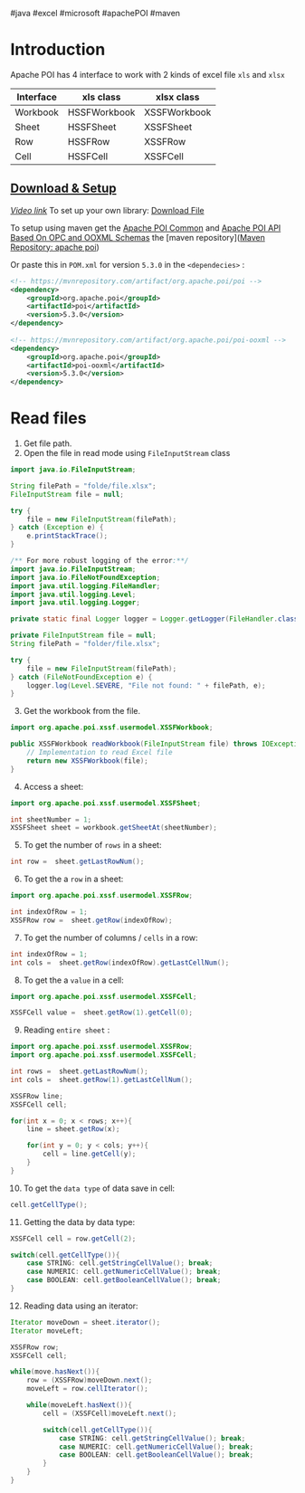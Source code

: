 #java #excel #microsoft #apachePOI #maven
# Introduction
Apache POI has 4 interface to work with 2 kinds of excel file `xls` and `xlsx` 

| **Interface** | **xls class** | **xlsx class** |
| ------------- | ------------- | -------------- |
| Workbook      | HSSFWorkbook  | XSSFWorkbook   |
| Sheet         | HSSFSheet     | XSSFSheet      |
| Row           | HSSFRow       | XSSFRow        |
| Cell          | HSSFCell      | XSSFCell       |

## [Download & Setup]()

*[Video link](https://www.youtube.com/watch?v=sg8_jUcqQaA)*
To set up your own library: [Download File](https://poi.apache.org/download.html#POI-5.3.0)

To setup using maven get the [Apache POI Common](https://mvnrepository.com/artifact/org.apache.poi/poi) and  [Apache POI API Based On OPC and OOXML Schemas](https://mvnrepository.com/artifact/org.apache.poi/poi-ooxml) the [maven repository]([Maven Repository: apache poi](https://mvnrepository.com/search?q=apache+poi))

Or paste this in `POM.xml` for version `5.3.0`  in the `<dependecies>` :
```xml
<!-- https://mvnrepository.com/artifact/org.apache.poi/poi -->  
<dependency>  
    <groupId>org.apache.poi</groupId>  
    <artifactId>poi</artifactId>  
    <version>5.3.0</version>  
</dependency>  
  
<!-- https://mvnrepository.com/artifact/org.apache.poi/poi-ooxml -->  
<dependency>  
    <groupId>org.apache.poi</groupId>  
    <artifactId>poi-ooxml</artifactId>  
    <version>5.3.0</version>  
</dependency>
```

# Read files
1. Get file path.
2. Open the file in read mode using `FileInputStream` class
```java
import java.io.FileInputStream;

String filePath = "folde/file.xlsx";
FileInputStream file = null;

try {  
    file = new FileInputStream(filePath);  
} catch (Exception e) {  
    e.printStackTrace();  
}

/** For more robust logging of the error:**/
import java.io.FileInputStream;  
import java.io.FileNotFoundException;  
import java.util.logging.FileHandler;  
import java.util.logging.Level;  
import java.util.logging.Logger;

private static final Logger logger = Logger.getLogger(FileHandler.class.getName());

private FileInputStream file = null;
String filePath = "folder/file.xlsx";

try {  
    file = new FileInputStream(filePath);  
} catch (FileNotFoundException e) {  
    logger.log(Level.SEVERE, "File not found: " + filePath, e);  
}

```

3. Get the workbook from the file.
```java 
import org.apache.poi.xssf.usermodel.XSSFWorkbook;

public XSSFWorkbook readWorkbook(FileInputStream file) throws IOException {  
    // Implementation to read Excel file  
    return new XSSFWorkbook(file);  
}
```

4. Access a sheet:
```java
import org.apache.poi.xssf.usermodel.XSSFSheet; 

int sheetNumber = 1;
XSSFSheet sheet = workbook.getSheetAt(sheetNumber);  
```

5. To get the number of `rows` in a sheet:
```java
int row =  sheet.getLastRowNum();
```

6. To get the a `row` in a sheet:
```java
import org.apache.poi.xssf.usermodel.XSSFRow;

int indexOfRow = 1;
XSSFRow row =  sheet.getRow(indexOfRow);
```

7. To get the number of columns / `cells`  in a row:
```java
int indexOfRow = 1;
int cols =  sheet.getRow(indexOfRow).getLastCellNum();
```

8. To get the a `value` in a cell:
```java
import org.apache.poi.xssf.usermodel.XSSFCell;

XSSFCell value =  sheet.getRow(1).getCell(0);
```

9. Reading `entire sheet` :
```java
import org.apache.poi.xssf.usermodel.XSSFRow;
import org.apache.poi.xssf.usermodel.XSSFCell;

int rows =  sheet.getLastRowNum();
int cols =  sheet.getRow(1).getLastCellNum();

XSSFRow line;
XSSFCell cell;

for(int x = 0; x < rows; x++){
	line = sheet.getRow(x);

	for(int y = 0; y < cols; y++){
		cell = line.getCell(y);
	}
}
```

10. To get the `data type` of data save in cell:
```java
cell.getCellType();
```

11. Getting the data by data type:
```java
XSSFCell cell = row.getCell(2);

switch(cell.getCellType()){
	case STRING: cell.getStringCellValue(); break;
	case NUMERIC: cell.getNumericCellValue(); break;
	case BOOLEAN: cell.getBooleanCellValue(); break;
}
```

12. Reading data using an iterator:
```java
Iterator moveDown = sheet.iterator();
Iterator moveLeft;

XSSFRow row;
XSSFCell cell;

while(move.hasNext()){
	row = (XSSFRow)moveDown.next();
	moveLeft = row.cellIterator();

	while(moveLeft.hasNext()){
		cell = (XSSFCell)moveLeft.next();

		switch(cell.getCellType()){
			case STRING: cell.getStringCellValue(); break;
			case NUMERIC: cell.getNumericCellValue(); break;
			case BOOLEAN: cell.getBooleanCellValue(); break;
		}
	}
}
```